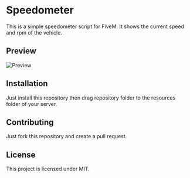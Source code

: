 # Speedometer

This is a simple speedometer script for FiveM. It shows the current speed and rpm of the vehicle.

## Preview

![Preview](https://i.imgur.com/cOO7f1C.png)

## Installation

Just install this repository then drag repository folder to the resources folder of your server.

## Contributing

Just fork this repository and create a pull request.

## License

This project is licensed under MIT.
